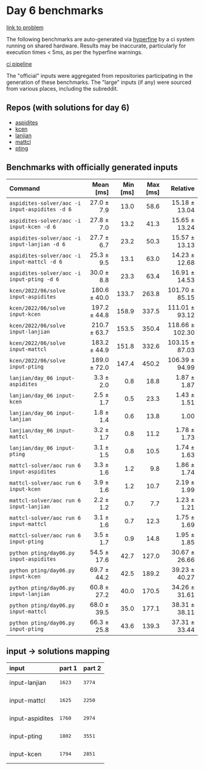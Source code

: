 # Day 6 benchmarks

[link to problem](http://adventofcode.com/2022/day/6)

The following benchmarks are auto-generated via [hyperfine](https://github.com/sharkdp/hyperfine) by a ci system running on shared hardware. Results may be inaccurate, particularly for execution times < 5ms, as per the hyperfine warnings.

[ci pipeline](http://ci.papercode.net:8080/teams/aoc2022/pipelines/aoc-compare-2022)

The "official" inputs were aggregated from repositories participating in the generation of these benchmarks. The "large" inputs (if any) were sourced from various places, including the subreddit.

## Repos (with solutions for day 6)


- [aspidites](https://github.com/aspidites/aoc2022)
- [kcen](https://github.com/kcen/AdventOfCode)
- [lanjian](https://github.com/LanJian/aoc-2022)
- [mattcl](https://github.com/mattcl/aoc2022)
- [pting](https://github.com/pting/aoc2022)

## Benchmarks with officially generated inputs
| Command | Mean [ms] | Min [ms] | Max [ms] | Relative |
|:---|---:|---:|---:|---:|
| `aspidites-solver/aoc -i input-aspidites -d 6` | 27.0 ± 7.9 | 13.0 | 58.6 | 15.18 ± 13.04 |
| `aspidites-solver/aoc -i input-kcen -d 6` | 27.8 ± 7.0 | 13.2 | 41.3 | 15.65 ± 13.24 |
| `aspidites-solver/aoc -i input-lanjian -d 6` | 27.7 ± 6.7 | 23.2 | 50.3 | 15.57 ± 13.13 |
| `aspidites-solver/aoc -i input-mattcl -d 6` | 25.3 ± 9.5 | 13.1 | 63.0 | 14.23 ± 12.68 |
| `aspidites-solver/aoc -i input-pting -d 6` | 30.0 ± 8.8 | 23.3 | 63.4 | 16.91 ± 14.53 |
| `kcen/2022/06/solve input-aspidites` | 180.6 ± 40.0 | 133.7 | 263.8 | 101.70 ± 85.15 |
| `kcen/2022/06/solve input-kcen` | 197.2 ± 44.8 | 158.9 | 337.5 | 111.01 ± 93.12 |
| `kcen/2022/06/solve input-lanjian` | 210.7 ± 63.7 | 153.5 | 350.4 | 118.66 ± 102.30 |
| `kcen/2022/06/solve input-mattcl` | 183.2 ± 44.9 | 151.8 | 332.6 | 103.15 ± 87.03 |
| `kcen/2022/06/solve input-pting` | 189.0 ± 72.0 | 147.4 | 450.2 | 106.39 ± 94.99 |
| `lanjian/day_06 input-aspidites` | 3.3 ± 2.0 | 0.8 | 18.8 | 1.87 ± 1.87 |
| `lanjian/day_06 input-kcen` | 2.5 ± 1.7 | 0.5 | 23.3 | 1.43 ± 1.51 |
| `lanjian/day_06 input-lanjian` | 1.8 ± 1.4 | 0.6 | 13.8 | 1.00 |
| `lanjian/day_06 input-mattcl` | 3.2 ± 1.7 | 0.8 | 11.2 | 1.78 ± 1.73 |
| `lanjian/day_06 input-pting` | 3.1 ± 1.5 | 0.8 | 10.5 | 1.74 ± 1.63 |
| `mattcl-solver/aoc run 6 input-aspidites` | 3.3 ± 1.6 | 1.2 | 9.8 | 1.86 ± 1.74 |
| `mattcl-solver/aoc run 6 input-kcen` | 3.9 ± 1.6 | 1.2 | 10.7 | 2.19 ± 1.99 |
| `mattcl-solver/aoc run 6 input-lanjian` | 2.2 ± 1.2 | 0.7 | 7.7 | 1.23 ± 1.21 |
| `mattcl-solver/aoc run 6 input-mattcl` | 3.1 ± 1.6 | 0.7 | 12.3 | 1.75 ± 1.69 |
| `mattcl-solver/aoc run 6 input-pting` | 3.5 ± 1.7 | 0.9 | 14.8 | 1.95 ± 1.85 |
| `python pting/day06.py input-aspidites` | 54.5 ± 17.6 | 42.7 | 127.0 | 30.67 ± 26.66 |
| `python pting/day06.py input-kcen` | 69.7 ± 44.2 | 42.5 | 189.2 | 39.23 ± 40.27 |
| `python pting/day06.py input-lanjian` | 60.8 ± 27.2 | 40.0 | 170.5 | 34.26 ± 31.61 |
| `python pting/day06.py input-mattcl` | 68.0 ± 39.5 | 35.0 | 177.1 | 38.31 ± 38.11 |
| `python pting/day06.py input-pting` | 66.3 ± 25.8 | 43.6 | 139.3 | 37.31 ± 33.44 |

## input -> solutions mapping
|input|part 1|part 2|
|:---|:---|:---|
|input-lanjian|<pre>1623</pre>|<pre>3774</pre>|
|input-mattcl|<pre>1625</pre>|<pre>2250</pre>|
|input-aspidites|<pre>1760</pre>|<pre>2974</pre>|
|input-pting|<pre>1802</pre>|<pre>3551</pre>|
|input-kcen|<pre>1794</pre>|<pre>2851</pre>|
